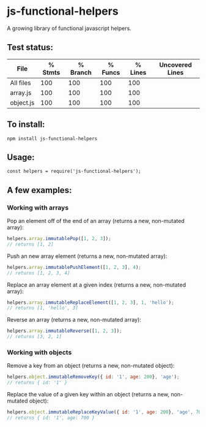 # js-functional-helpers

A growing library of functional javascript helpers.

## Test status:

File       |  % Stmts | % Branch |  % Funcs |  % Lines |Uncovered Lines |
-----------|----------|----------|----------|----------|----------------|
All files  |      100 |      100 |      100 |      100 |                |
 array.js  |      100 |      100 |      100 |      100 |                |
 object.js |      100 |      100 |      100 |      100 |                |
## To install:

```npm install js-functional-helpers```

## Usage:
```
const helpers = require('js-functional-helpers');
```
## A few examples:

### Working with arrays
Pop an element off of the end of an array (returns a new, non-mutated array):
```javascript
helpers.array.immutablePop([1, 2, 3]);
// returns [1, 2]
```
Push an new array element (returns a new, non-mutated array):
```javascript
helpers.array.immutablePushElement([1, 2, 3], 4);
// returns [1, 2, 3, 4]
```
Replace an array element at a given index (returns a new, non-mutated array):
```javascript
helpers.array.immutableReplaceElement([1, 2, 3], 1, 'hello');
// returns [1, 'hello', 3]
```
Reverse an array (returns a new, non-mutated array):
```javascript
helpers.array.immutableReverse([1, 2, 3]);
// returns [3, 2, 1]
```
### Working with objects
Remove a key from an object (returns a new, non-mutated object):
```javascript
helpers.object.immutableRemoveKey({ id: '1', age: 200}, 'age');
// returns { id: '1' }
```
Replace the value of a given key within an object (returns a new, non-mutated object):
```javascript
helpers.object.immutableReplaceKeyValue({ id: '1', age: 200}, 'age', 700);
// returns { id: '1', age: 700 }
```


